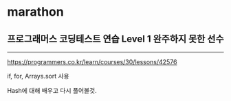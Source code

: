 # marathon
## 프로그래머스 코딩테스트 연습 Level 1 완주하지 못한 선수
--------------------------------------------------------
https://programmers.co.kr/learn/courses/30/lessons/42576

if, for, Arrays.sort 사용

Hash에 대해 배우고 다시 풀어볼것.
